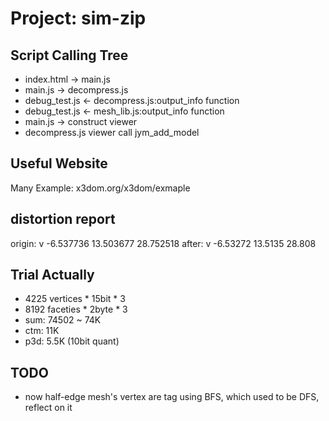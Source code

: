 # Project: sim-zip

## Script Calling Tree
+ index.html -> main.js
+ main.js -> decompress.js
+ debug_test.js <- decompress.js:output_info function
+ debug_test.js <- mesh_lib.js:output_info function
+ main.js -> construct viewer
+ decompress.js viewer call jym_add_model

## Useful Website
Many Example: x3dom.org/x3dom/exmaple

## distortion report
origin: v -6.537736 13.503677 28.752518
after: v -6.53272 13.5135 28.808

## Trial Actually
+ 4225 vertices * 15bit * 3
+ 8192 faceties * 2byte * 3
+ sum: 74502 ~ 74K
+ ctm: 11K
+ p3d: 5.5K (10bit quant)

## TODO
+ now half-edge mesh's vertex are tag using BFS, which used to be DFS, reflect on it
